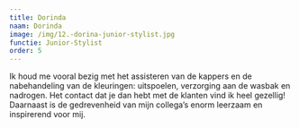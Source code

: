 ```yaml
---
title: Dorinda
naam: Dorinda
image: /img/12.-dorina-junior-stylist.jpg
functie: Junior-Stylist
order: 5
---
```


Ik houd me vooral bezig met het assisteren van de kappers en de nabehandeling van de kleuringen: uitspoelen, verzorging aan de wasbak en nadrogen. Het contact dat je dan hebt met de klanten vind ik heel gezellig! Daarnaast is de gedrevenheid van mijn collega’s enorm leerzaam en inspirerend voor mij.
